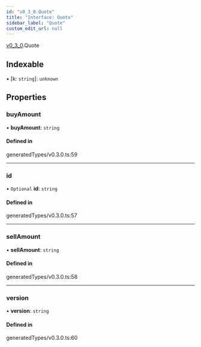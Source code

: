 ```yaml
---
id: "v0_3_0.Quote"
title: "Interface: Quote"
sidebar_label: "Quote"
custom_edit_url: null
---
```


[v0\_3\_0](../namespaces/v0_3_0.md).Quote

## Indexable

▪ [k: `string`]: `unknown`

## Properties

### buyAmount

• **buyAmount**: `string`

#### Defined in

generatedTypes/v0.3.0.ts:59

___

### id

• `Optional` **id**: `string`

#### Defined in

generatedTypes/v0.3.0.ts:57

___

### sellAmount

• **sellAmount**: `string`

#### Defined in

generatedTypes/v0.3.0.ts:58

___

### version

• **version**: `string`

#### Defined in

generatedTypes/v0.3.0.ts:60

